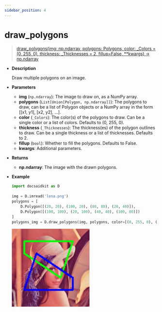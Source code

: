 ```yaml
---
sidebar_position: 4
---
```


# draw_polygons

> [draw_polygons(img: np.ndarray, polygons: Polygons, color: _Colors = (0, 255, 0), thickness: _Thicknesses = 2, fillup=False, **kwargs) -> np.ndarray](https://github.com/DocsaidLab/DocsaidKit/blob/71170598902b6f8e89a969f1ce27ed4fd05b2ff2/docsaidkit/vision/visualization/draw.py#L156)

- **Description**

    Draw multiple polygons on an image.

- **Parameters**

    - **img** (`np.ndarray`): The image to draw on, as a NumPy array.
    - **polygons** (`List[Union[Polygon, np.ndarray]]`): The polygons to draw, can be a list of Polygon objects or a NumPy array in the form [[x1, y1], [x2, y2], ...].
    - **color** (`_Colors`): The color(s) of the polygons to draw. Can be a single color or a list of colors. Defaults to (0, 255, 0).
    - **thickness** (`_Thicknesses`): The thickness(es) of the polygon outlines to draw. Can be a single thickness or a list of thicknesses. Defaults to 2.
    - **fillup** (`bool`): Whether to fill the polygons. Defaults to False.
    - **kwargs**: Additional parameters.

- **Returns**

    - **np.ndarray**: The image with the drawn polygons.

- **Example**

    ```python
    import docsaidkit as D

    img = D.imread('lena.png')
    polygons = [
        D.Polygon([(20, 20), (100, 20), (80, 80), (20, 40)]),
        D.Polygon([(100, 100), (20, 100), (40, 40), (100, 80)])
    ]
    polygons_img = D.draw_polygons(img, polygons, color=[(0, 255, 0), (255, 0, 0)], thickness=2)
    ```

    ![draw_polygons](./resource/test_draw_polygons.jpg)
